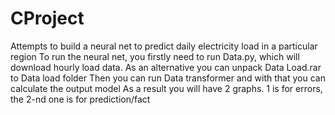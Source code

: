 # CProject
Attempts to build a neural net to predict daily electricity load in a particular region
To run the neural net, you firstly need to run Data.py, which will download hourly load data. As an alternative you can unpack Data Load.rar to Data load folder
Then you can run Data transformer and with that you can calculate the output model
As a result you will have 2 graphs. 1 is for errors, the 2-nd one is for prediction/fact 
